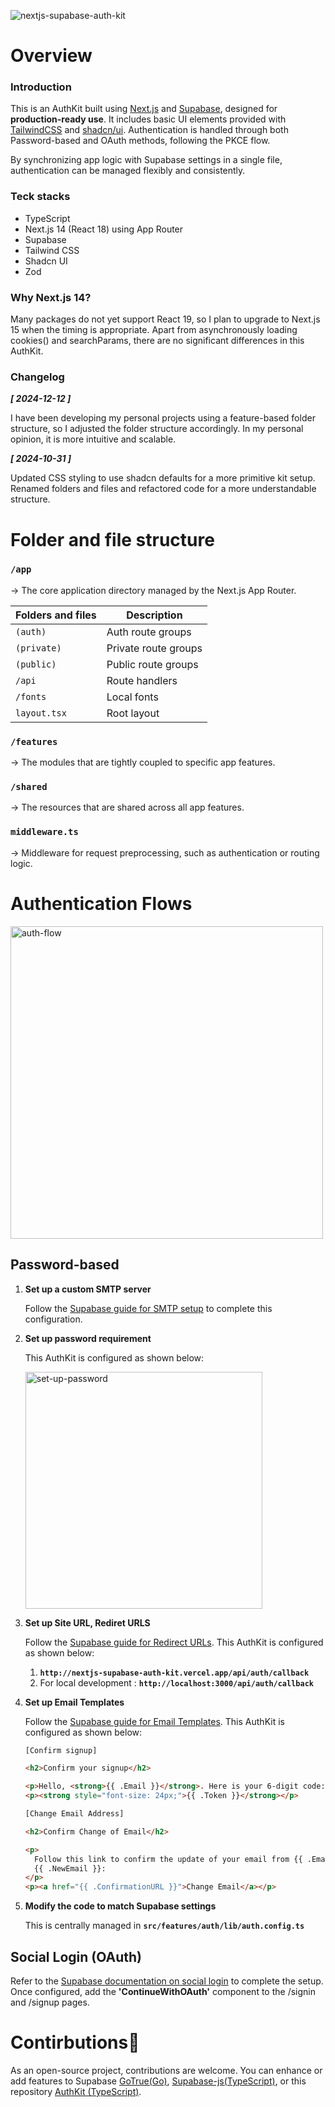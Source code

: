 ![nextjs-supabase-auth-kit](https://github.com/user-attachments/assets/eec5e637-e244-450b-8083-b045e91d8b1f)

# Overview

### Introduction

This is an AuthKit built using [Next.js](https://nextjs.org/) and [Supabase](https://supabase.com/), designed for **production-ready use**. It includes basic UI elements provided with [TailwindCSS](https://tailwindcss.com/) and [shadcn/ui](https://ui.shadcn.com/). Authentication is handled through both Password-based and OAuth methods, following the PKCE flow.

By synchronizing app logic with Supabase settings in a single file, authentication can be managed flexibly and consistently.

### Teck stacks

- TypeScript
- Next.js 14 (React 18) using App Router
- Supabase
- Tailwind CSS
- Shadcn UI
- Zod

### Why Next.js 14?

Many packages do not yet support React 19, so I plan to upgrade to Next.js 15 when the timing is appropriate. Apart from asynchronously loading cookies() and searchParams, there are no significant differences in this AuthKit.

### Changelog

**_[ 2024-12-12 ]_**

I have been developing my personal projects using a feature-based folder structure, so I adjusted the folder structure accordingly. In my personal opinion, it is more intuitive and scalable.

**_[ 2024-10-31 ]_**

Updated CSS styling to use shadcn defaults for a more primitive kit setup. Renamed folders and files and refactored code for a more understandable structure.

# Folder and file structure

### **`/app`**

→ The core application directory managed by the Next.js App Router.

| **Folders and files** | **Description**      |
| --------------------- | -------------------- |
| `(auth)`              | Auth route groups    |
| `(private)`           | Private route groups |
| `(public)`            | Public route groups  |
| `/api`                | Route handlers       |
| `/fonts`              | Local fonts          |
| `layout.tsx`          | Root layout          |

### **`/features`**

→ The modules that are tightly coupled to specific app features.

### **`/shared`**

→ The resources that are shared across all app features.

### **`middleware.ts`**

→ Middleware for request preprocessing, such as authentication or routing logic.

# Authentication Flows

<img width="500" alt="auth-flow" src="https://github.com/user-attachments/assets/0b5847e1-f61e-41f8-9b5c-7d37605d295c">

## Password-based

1. **Set up a custom SMTP server**

   Follow the [Supabase guide for SMTP setup](https://supabase.com/docs/guides/auth/auth-smtp) to complete this configuration.

2. **Set up password requirement**

   This AuthKit is configured as shown below:

   <img width="379" alt="set-up-password" src="https://github.com/user-attachments/assets/430fcc29-1968-43bc-8b4d-91c96a74beaf">

3. **Set up Site URL, Rediret URLS**

   Follow the [Supabase guide for Redirect URLs](https://supabase.com/docs/guides/auth/redirect-urls).
   This AuthKit is configured as shown below:

   1. **`http://nextjs-supabase-auth-kit.vercel.app/api/auth/callback`**
   2. For local development : **`http://localhost:3000/api/auth/callback`**

4. **Set up Email Templates**

   Follow the [Supabase guide for Email Templates](https://supabase.com/docs/guides/auth/auth-email-templates).
   This AuthKit is configured as shown below:

   ```html
   [Confirm signup]

   <h2>Confirm your signup</h2>

   <p>Hello, <strong>{{ .Email }}</strong>. Here is your 6-digit code:</p>
   <p><strong style="font-size: 24px;">{{ .Token }}</strong></p>
   ```

   ```html
   [Change Email Address]

   <h2>Confirm Change of Email</h2>

   <p>
     Follow this link to confirm the update of your email from {{ .Email }} to
     {{ .NewEmail }}:
   </p>
   <p><a href="{{ .ConfirmationURL }}">Change Email</a></p>
   ```

5. **Modify the code to match Supabase settings**

   This is centrally managed in **`src/features/auth/lib/auth.config.ts`**

## Social Login (OAuth)

Refer to the [Supabase documentation on social login](https://supabase.com/docs/guides/auth/social-login) to complete the setup. Once configured, add the **'ContinueWithOAuth'** component to the /signin and /signup pages.

# Contirbutions🚀

As an open-source project, contributions are welcome. You can enhance or add features to Supabase [GoTrue(Go)](https://github.com/supabase/auth), [Supabase-js(TypeScript)](https://github.com/supabase/supabase-js), or this repository [AuthKit (TypeScript)](https://github.com/bytaesu/nextjs-supabase-auth-kit).
